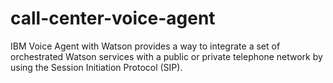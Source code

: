 # call-center-voice-agent
IBM Voice Agent with Watson provides a way to integrate a set of orchestrated Watson services with a public or private telephone network by using the Session Initiation Protocol (SIP).
